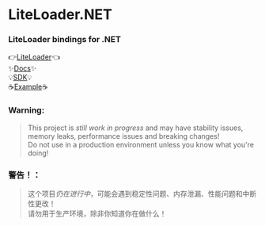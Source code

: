 # LiteLoader.NET
### LiteLoader bindings for .NET
👉[LiteLoader](https://github.com/LiteLDev/LiteLoaderBDS)👈  
✨[Docs](https://docs.litebds.com/en/#/DotNETPluginDevelopment/)✨  
💡[SDK](https://github.com/LiteLDev/SDK-dotnet)💡  
☕[Example](https://github.com/LiteLDev-NET/ExamplePlugins)☕

### Warning:
> This project is *still work in progress* and may have stability issues, memory leaks, performance issues and breaking changes!  
  Do not use in a production environment unless you know what you're doing!
### 警告！：
> 这个项目*仍在进行中*，可能会遇到稳定性问题、内存泄漏、性能问题和中断性更改！  
  请勿用于生产环境，除非你知道你在做什么！
